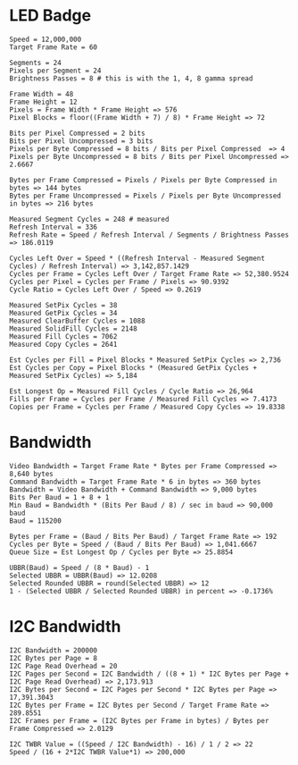 ﻿# LED Badge

    Speed = 12,000,000
    Target Frame Rate = 60
    
    Segments = 24
    Pixels per Segment = 24
    Brightness Passes = 8 # this is with the 1, 4, 8 gamma spread
    
    Frame Width = 48
    Frame Height = 12
    Pixels = Frame Width * Frame Height => 576
    Pixel Blocks = floor((Frame Width + 7) / 8) * Frame Height => 72
    
    Bits per Pixel Compressed = 2 bits
    Bits per Pixel Uncompressed = 3 bits
    Pixels per Byte Compressed = 8 bits / Bits per Pixel Compressed  => 4
    Pixels per Byte Uncompressed = 8 bits / Bits per Pixel Uncompressed => 2.6667
    
    Bytes per Frame Compressed = Pixels / Pixels per Byte Compressed in bytes => 144 bytes
    Bytes per Frame Uncompressed = Pixels / Pixels per Byte Uncompressed in bytes => 216 bytes
    
    Measured Segment Cycles = 248 # measured
    Refresh Interval = 336
    Refresh Rate = Speed / Refresh Interval / Segments / Brightness Passes => 186.0119
    
    Cycles Left Over = Speed * ((Refresh Interval - Measured Segment Cycles) / Refresh Interval) => 3,142,857.1429
    Cycles per Frame = Cycles Left Over / Target Frame Rate => 52,380.9524
    Cycles per Pixel = Cycles per Frame / Pixels => 90.9392
    Cycle Ratio = Cycles Left Over / Speed => 0.2619
    
    Measured SetPix Cycles = 38
    Measured GetPix Cycles = 34
    Measured ClearBuffer Cycles = 1088
    Measured SolidFill Cycles = 2148
    Measured Fill Cycles = 7062
    Measured Copy Cycles = 2641
    
    Est Cycles per Fill = Pixel Blocks * Measured SetPix Cycles => 2,736
    Est Cycles per Copy = Pixel Blocks * (Measured GetPix Cycles + Measured SetPix Cycles) => 5,184
    
    Est Longest Op = Measured Fill Cycles / Cycle Ratio => 26,964
    Fills per Frame = Cycles per Frame / Measured Fill Cycles => 7.4173
    Copies per Frame = Cycles per Frame / Measured Copy Cycles => 19.8338
   
# Bandwidth
    
    Video Bandwidth = Target Frame Rate * Bytes per Frame Compressed => 8,640 bytes
    Command Bandwidth = Target Frame Rate * 6 in bytes => 360 bytes
    Bandwidth = Video Bandwidth + Command Bandwidth => 9,000 bytes
    Bits Per Baud = 1 + 8 + 1
    Min Baud = Bandwidth * (Bits Per Baud / 8) / sec in baud => 90,000 baud
    Baud = 115200
    
    Bytes per Frame = (Baud / Bits Per Baud) / Target Frame Rate => 192
    Cycles per Byte = Speed / (Baud / Bits Per Baud) => 1,041.6667
    Queue Size = Est Longest Op / Cycles per Byte => 25.8854
    
    UBBR(Baud) = Speed / (8 * Baud) - 1
    Selected UBBR = UBBR(Baud) => 12.0208
    Selected Rounded UBBR = round(Selected UBBR) => 12
    1 - (Selected UBBR / Selected Rounded UBBR) in percent => -0.1736%
    
# I2C Bandwidth
   
    I2C Bandwidth = 200000
    I2C Bytes per Page = 8
    I2C Page Read Overhead = 20
    I2C Pages per Second = I2C Bandwidth / ((8 + 1) * I2C Bytes per Page + I2C Page Read Overhead) => 2,173.913
    I2C Bytes per Second = I2C Pages per Second * I2C Bytes per Page => 17,391.3043
    I2C Bytes per Frame = I2C Bytes per Second / Target Frame Rate => 289.8551
    I2C Frames per Frame = (I2C Bytes per Frame in bytes) / Bytes per Frame Compressed => 2.0129
    
    I2C TWBR Value = ((Speed / I2C Bandwidth) - 16) / 1 / 2 => 22
    Speed / (16 + 2*I2C TWBR Value*1) => 200,000